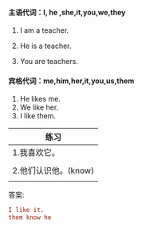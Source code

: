 #### 主语代词：I, he ,she,it,you,we,they

1. I am a teacher.

2. He is a teacher.

3. You are teachers.

#### 宾格代词：me,him,her,it,you,us,them

1. He likes me.
2. We like her.
3. I like them.

| 练习                 |
| -------------------- |
| 1.我喜欢它。         |
|                      |
| 2.他们认识他。(know) |
|                      |

答案:

```ini
I like it.
them know he
```